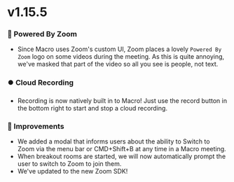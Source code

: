 # v1.15.5

### 📸 Powered By Zoom
 - Since Macro uses Zoom's custom UI, Zoom places a lovely `Powered By Zoom` logo on some videos during the meeting. As this is quite annoying, we've masked that part of the video so all you see is people, not text.

### ⏺️ Cloud Recording
 - Recording is now natively built in to Macro! Just use the record button in the bottom right to start and stop a cloud recording.

### 🙌 Improvements
 - We added a modal that informs users about the ability to Switch to Zoom via the menu bar or CMD+Shift+B at any time in a Macro meeting.
 - When breakout rooms are started, we will now automatically prompt the user to switch to Zoom to join them.
 - We've updated to the new Zoom SDK!
